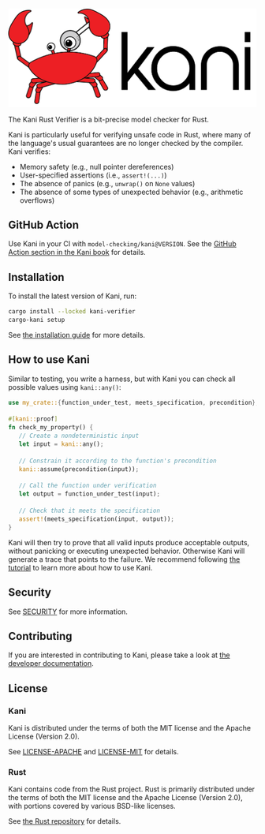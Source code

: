 ![](./kani-logo.png)

The Kani Rust Verifier is a bit-precise model checker for Rust.

Kani is particularly useful for verifying unsafe code in Rust, where many of the language's usual guarantees are no longer checked by the compiler.
Kani verifies:
 * Memory safety (e.g., null pointer dereferences)
 * User-specified assertions (i.e., `assert!(...)`)
 * The absence of panics (e.g., `unwrap()` on `None` values)
 * The absence of some types of unexpected behavior (e.g., arithmetic overflows)

## GitHub Action

Use Kani in your CI with `model-checking/kani@VERSION`. See the
[GitHub Action section in the Kani
book](https://model-checking.github.io/kani/install-github-ci.html)
for details.

## Installation

To install the latest version of Kani, run:

```bash
cargo install --locked kani-verifier
cargo-kani setup
```

See [the installation guide](https://model-checking.github.io/kani/install-guide.html) for more details.

## How to use Kani

Similar to testing, you write a harness, but with Kani you can check all possible values using `kani::any()`:

```rust
use my_crate::{function_under_test, meets_specification, precondition};

#[kani::proof]
fn check_my_property() {
   // Create a nondeterministic input
   let input = kani::any();

   // Constrain it according to the function's precondition
   kani::assume(precondition(input));

   // Call the function under verification
   let output = function_under_test(input);

   // Check that it meets the specification
   assert!(meets_specification(input, output));
}
```

Kani will then try to prove that all valid inputs produce acceptable outputs, without panicking or executing unexpected behavior.
Otherwise Kani will generate a trace that points to the failure.
We recommend following [the tutorial](https://model-checking.github.io/kani/kani-tutorial.html) to learn more about how to use Kani.

## Security
See [SECURITY](https://github.com/model-checking/kani/security/policy) for more information.

## Contributing
If you are interested in contributing to Kani, please take a look at [the developer documentation](https://model-checking.github.io/kani/dev-documentation.html).

## License
### Kani
Kani is distributed under the terms of both the MIT license and the Apache License (Version 2.0).

See [LICENSE-APACHE](LICENSE-APACHE) and [LICENSE-MIT](LICENSE-MIT) for details.

### Rust
Kani contains code from the Rust project.
Rust is primarily distributed under the terms of both the MIT license and the Apache License (Version 2.0), with portions covered by various BSD-like licenses.

See [the Rust repository](https://github.com/rust-lang/rust) for details.
